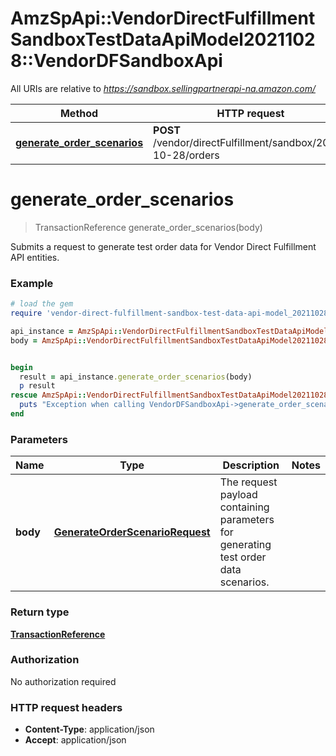 # AmzSpApi::VendorDirectFulfillmentSandboxTestDataApiModel20211028::VendorDFSandboxApi

All URIs are relative to *https://sandbox.sellingpartnerapi-na.amazon.com/*

Method | HTTP request | Description
------------- | ------------- | -------------
[**generate_order_scenarios**](VendorDFSandboxApi.md#generate_order_scenarios) | **POST** /vendor/directFulfillment/sandbox/2021-10-28/orders | 

# **generate_order_scenarios**
> TransactionReference generate_order_scenarios(body)



Submits a request to generate test order data for Vendor Direct Fulfillment API entities.

### Example
```ruby
# load the gem
require 'vendor-direct-fulfillment-sandbox-test-data-api-model_20211028'

api_instance = AmzSpApi::VendorDirectFulfillmentSandboxTestDataApiModel20211028::VendorDFSandboxApi.new
body = AmzSpApi::VendorDirectFulfillmentSandboxTestDataApiModel20211028::GenerateOrderScenarioRequest.new # GenerateOrderScenarioRequest | The request payload containing parameters for generating test order data scenarios.


begin
  result = api_instance.generate_order_scenarios(body)
  p result
rescue AmzSpApi::VendorDirectFulfillmentSandboxTestDataApiModel20211028::ApiError => e
  puts "Exception when calling VendorDFSandboxApi->generate_order_scenarios: #{e}"
end
```

### Parameters

Name | Type | Description  | Notes
------------- | ------------- | ------------- | -------------
 **body** | [**GenerateOrderScenarioRequest**](GenerateOrderScenarioRequest.md)| The request payload containing parameters for generating test order data scenarios. | 

### Return type

[**TransactionReference**](TransactionReference.md)

### Authorization

No authorization required

### HTTP request headers

 - **Content-Type**: application/json
 - **Accept**: application/json



